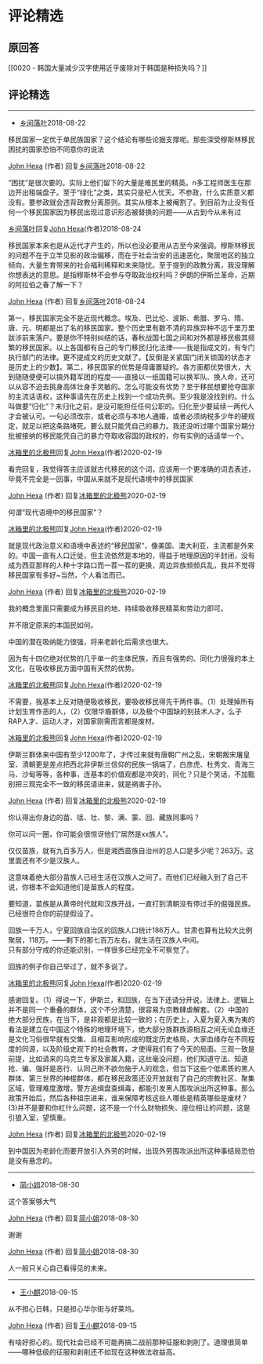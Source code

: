 # 评论精选
## 原回答
>
[[0020 - 韩国大量减少汉字使用近乎废除对于韩国是种损失吗？]]

## 评论精选
---

- [乡间落叶](https://www.zhihu.com/people/xiang-jian-luo-xie-81)2018-08-22
>
移民国家一定优于单民族国家？这个结论有哪些论据支撑呢。那些深受穆斯林移民困扰的国家恐怕不同意你的说法

  [John Hexa](https://www.zhihu.com/people/mcbig)​ (作者) 回复[乡间落叶](https://www.zhihu.com/people/xiang-jian-luo-xie-81)2018-08-22
>
“困扰”是很次要的。实际上他们留下的大量是难民里的精英。n多工程师医生在那边开出租端盘子。至于“绿化”之类，其实只是杞人忧天。不参政，什么实质意义都没有。要参政就会违背政教分离原则。其实从根本上被阉割了。到目前为止没有任何一个移民国家因为移民出现过意识形态被替换的问题——从古到今从未有过

  [乡间落叶](https://www.zhihu.com/people/xiang-jian-luo-xie-81)回复[John Hexa](https://www.zhihu.com/people/mcbig)​ (作者)2018-08-24
>
移民国家本来也是从近代才产生的，所以也没必要用从古至今来强调。穆斯林移民的问题不在于立竿见影的政治偏移，而在于社会治安的迅速恶化，聚居地区的独立倾向，大量生育带来的社会福利稀释和未来隐忧。至于提到的政教分离，我没理解你想表达的意思。是指穆斯林不会参与夺取政治权利吗？伊朗的伊斯兰革命，近期的阿拉伯之春了解一下？

  [John Hexa](https://www.zhihu.com/people/mcbig)​ (作者) 回复[乡间落叶](https://www.zhihu.com/people/xiang-jian-luo-xie-81)2018-08-24
>
第一，移民国家完全不是近现代概念。埃及、巴比伦、波斯、希腊、罗马、隋、唐、元、明都是出了名的移民国家。整个历史里有数不清的异族异种不远千里万里跋涉前来落户。要是你不特别纠结的话，春秋战国七国之间和对外都是移民极其频繁的移民国家。以上各国都有自己的专门移民归化法律——我是指成文的，有专门执行部门的法律。更不提成文的历史文献了。【反倒是关紧国门闭关锁国的状态才是历史上的少数】。第二，移民国家的优势是毋庸置疑的。各方面都优势很大，大到随随便便可以搞外籍军团的程度——直接以一纸国籍可以换军队、换人命，还可以从容不迫去挑身高体壮身手灵敏的。怎么可能没有优势？至于移民想要抢夺国家的主流话语权，这种事请先在历史上找到一个成功先例。至少我是没找到的。什么叫做要“归化”？未归化之前，是没可能担任任何公职的。归化至少要延续一两代人才会被认可。一句必须改宗，或者必须与本地人通婚，或者必须纳税多少年的硬规定，就足以把这条路堵死。要么就只能凭自己的暴力。我还没听过哪个国家分期分批被接纳的移民能凭自己的暴力夺取收容国的政权的，你有实例的话请举一个。

  [冰箱里的北极熊](https://www.zhihu.com/people/nan-you-qiao-mu-70-80)回复[John Hexa](https://www.zhihu.com/people/mcbig)​ (作者)2020-02-19
>
看完回复，我觉得答主应该就古代移民的这个词，应该用一个更准确的词去表述，毕竟不完全是一回事，中国从来就不是现代语境中的移民国家

  [John Hexa](https://www.zhihu.com/people/mcbig)​ (作者) 回复[冰箱里的北极熊](https://www.zhihu.com/people/nan-you-qiao-mu-70-80)2020-02-19
>
何谓“现代语境中的移民国家”？

  [冰箱里的北极熊](https://www.zhihu.com/people/nan-you-qiao-mu-70-80)回复[John Hexa](https://www.zhihu.com/people/mcbig)​ (作者)2020-02-19
>
就是现代政治意义和语境中表述的“移民国家”，像美国、澳大利亚，主流都是外来的。中国一直有人口迁徙，但主流依然是本地的，得益于地理原因的半封闭，没有成为西亚那样的人种十字路口而一茬一茬的更换，周边异族频频兵乱，我并不觉得移民国家有多好~当然，个人看法而已。

  [John Hexa](https://www.zhihu.com/people/mcbig)​ (作者) 回复[冰箱里的北极熊](https://www.zhihu.com/people/nan-you-qiao-mu-70-80)2020-02-19
>
我的概念里面只需要成为移民目的地、持续吸收移民精英和劳动力即可。  
  >
并不限定原来的本国民如何。  
  >
中国的潜在吸纳能力很强，将来老龄化后需求也很大。  
  >
因为有十四亿绝对优势的几乎单一的主体民族，而且有强势的、同化力很强的本土文化，在吸收移民方面中国有天然的优势。

  [冰箱里的北极熊](https://www.zhihu.com/people/nan-you-qiao-mu-70-80)回复[John Hexa](https://www.zhihu.com/people/mcbig)​ (作者)2020-02-19
>
不需要，我基本上反对随便吸收移民，要吸收移民得先干两件事。（1）处理掉所有计划生育作恶的人，（2）仅限华裔群体，以及极个中国缺的别技术人才，么子RAP人才、运动人才，对国家刚需而言都是废材。

  [冰箱里的北极熊](https://www.zhihu.com/people/nan-you-qiao-mu-70-80)回复[John Hexa](https://www.zhihu.com/people/mcbig)​ (作者)2020-02-19
>
伊斯兰群体来中国有至少1200年了，才传过来就有唐朝广州之乱，宋朝叛宋屠皇室、清朝更是差点把西北非伊斯兰信仰的民族一锅端了，白彦虎、杜秀文、青海三马、沙甸等等，各种事，连基本的价值观都是冲突的，同化？只是个笑话，不加甄别把三观完全不一致的移民请进来，就是祸害子孙。

  [John Hexa](https://www.zhihu.com/people/mcbig)​ (作者) 回复[冰箱里的北极熊](https://www.zhihu.com/people/nan-you-qiao-mu-70-80)2020-02-19
>
你认得出你身边的苗、瑶、壮、黎、满、蒙、回、藏族同事吗？  
  >
你可以问一圈，你可能会很惊讶他们“居然是xx族人”。  
  >
仅仅苗族，就有九百多万人，但是湘西苗族自治州的总人口是多少呢？263万。这里面还有不少是汉族人。  
  >
这意味着绝大部分苗族人已经生活在汉族人之间了。而他们已经融入到了自己不说，你根本不会知道他们是苗族人的程度。  
  >
要知道，苗族是从黄帝时代就和汉族开战，一直打到清朝没有停过手的倔强民族。已经很符合你的前提假设了。  
  >
回族一千万人，宁夏回族自治区的回族人口统计186万人。甘肃也算有比较大比例聚居，118万。——剩下的那七百万左右，就生活在汉族人中间。  
只有部分守戒的你还能识别，一样很多已经完全不可察觉了。  
  >
回族的例子你自己举过了，就不多说了。

  [冰箱里的北极熊](https://www.zhihu.com/people/nan-you-qiao-mu-70-80)回复[John Hexa](https://www.zhihu.com/people/mcbig)​ (作者)2020-02-19
>
感谢回复。（1）得说一下，伊斯兰，和回族，在当下还请分开说，法律上、逻辑上并不是同一个重叠的群体，这个不分清楚，很容易为宗教肆虐解套。（2）中国的绝大部分民族，在当下，是非观都是比较一致的；在历史上，入夏为夏入夷为夷的看法是建立在中国这个特殊的地理环境下，绝大部分族群族源相互之间无论血缘还是文化习俗很早就有交集、且相互影响形成的既定历史格局，大家血缘存在不同程度的同源，以及阶级史观下的社会教育，才使得我们有了今天的局面。三观一致是前提，比如请来的乌克兰专家及家属入籍，这丝毫没问题，他们知道守法、知道抢、骗、强奸是恶行、认同己所不欲勿施于人的观念，但当下这些个低素质的黑人群体、第三世界的神棍群体，都在移民政策还没开放就有了自己的宗教社区、聚集区域，管理难度激增。警方追缉盘查缉毒，都能引发黑人围攻派出所这种事。那么政策开始后，然后各种祖宗进来，谁来保障考核这些人哪些是精英哪些是废材？(3)并不是要和你杠什么问题，这不是一个什么财物损失、座位相让的问题，这是引狼入室，望慎重。

  [John Hexa](https://www.zhihu.com/people/mcbig)​ (作者) 回复[冰箱里的北极熊](https://www.zhihu.com/people/nan-you-qiao-mu-70-80)2020-02-19
>
到中国因为老龄化而要开放引入外劳的时候，出现外劳围攻派出所这种事结局恐怕是没有悬念的。

---

- [简小姐](https://www.zhihu.com/people/jian-xiao-jie-95)2018-08-30
>
这个答案够大气

  [John Hexa](https://www.zhihu.com/people/mcbig)​ (作者) 回复[简小姐](https://www.zhihu.com/people/jian-xiao-jie-95)2018-08-30
>
谢谢

  [John Hexa](https://www.zhihu.com/people/mcbig)​ (作者) 回复[简小姐](https://www.zhihu.com/people/jian-xiao-jie-95)2018-08-30
>
人一般只关心自己看得见的未来。

---

- [王小麒](https://www.zhihu.com/people/wang-xiao-qi-87-82)2018-09-15
>
从不担心日韩，只是担心华尔街与好莱坞。

  [John Hexa](https://www.zhihu.com/people/mcbig)​ (作者) 回复[王小麒](https://www.zhihu.com/people/wang-xiao-qi-87-82)2018-09-15
>
有啥好担心的。现代社会已经不可能再搞二战前那种征服和剥削了。道理很简单——哪种低级的征服和剥削还不如现在这种做法收益高。